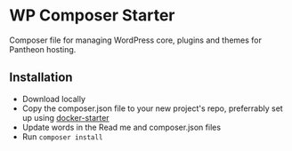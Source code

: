 # WP Composer Starter
Composer file for managing WordPress core, plugins and themes for Pantheon hosting.

## Installation
* Download locally
* Copy the composer.json file to your new project's repo, preferrably set up using [docker-starter](https://github.com/xenomedia/docker-starter)
* Update words in the Read me and composer.json files
* Run `composer install`
